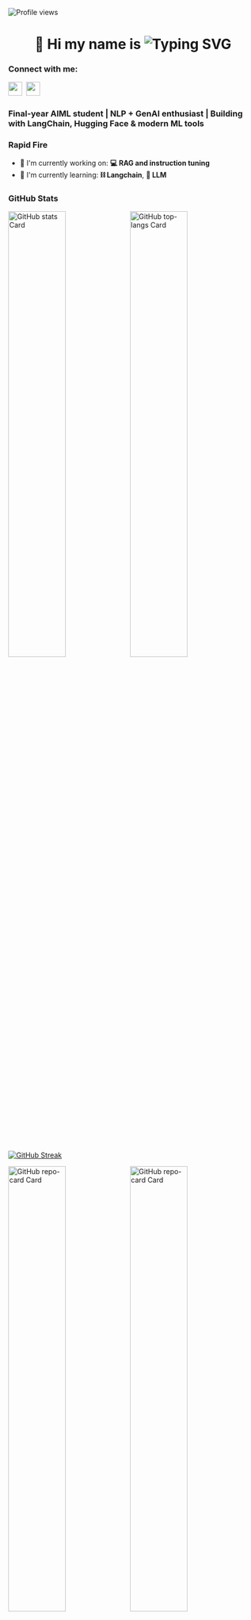 

![Profile views](https://komarev.com/ghpvc/?username=AtulDeshpande09&label=Profile%20views&color=0e75b6&style=flat) 

<div id="toc">
  <ul align="center" style="list-style: none">
    <summary>
      <h1>
        👋 Hi my name is <img src="https://readme-typing-svg.demolab.com?font=Fira+Code&size=40&pause=1000&color=33F75A&center=true&vCenter=true&width=435&lines=Atul" alt="Typing SVG" />
      </h1>
    </summary>
  </ul>
</div>

**<h3 align="left">Connect with me:</h3>** 
<p align="left"><a href="https://github.com/AtulDeshpande09" target="_blank"><img src="https://img.shields.io/badge/GitHub-100000?style=for-the-badge&logo=github&logoColor=white" height="28" style="margin-right: 4px"></a> <a href="[https://www.linkedin.com/in/atul-deshpande-504898271](https://www.linkedin.com/in/atul-deshpande-504898271)" target="_blank"><img src="https://img.shields.io/badge/LinkedIn-0077B5?style=for-the-badge&logo=linkedin&logoColor=white" height="28" style="margin-right: 4px"></a></p>

 **<h3 align="left">Final-year AIML student | NLP + GenAI enthusiast |
Building with LangChain, Hugging Face & modern ML tools</h3>**

**<h3 align="left">Rapid Fire</h3>**

- 💼 I'm currently working on: **💻 RAG and instruction tuning**
- 🌱 I'm currently learning: **⛓️ Langchain**, **💬 LLM**

 **<h3 align="left">GitHub Stats</h3>**

<p align="left">
  <img width="48%" src="https://github-readme-stats.vercel.app/api?username=AtulDeshpande09&theme=react&hide_title=false&hide_rank=false&show_icons=false&include_all_commits=false&count_private=true&line_height=23" alt="GitHub stats Card" />
  <img width="48%" src="https://github-readme-stats.vercel.app/api/top-langs?username=AtulDeshpande09&theme=react&hide_title=false&layout=compact&langs_count=6&hide_progress=false&card_width=400" alt="GitHub top-langs Card" />
</p>

### 

[![GitHub Streak](https://streak-stats.demolab.com?user=AtulDeshpande09&theme=tokyonight&border_radius=6&mode=weekly&card_width=980&card_height=250)](https://git.io/streak-stats)



<p align="left">
<a href="https://github.com/AtulDeshpande09/Fine-tuned-Economics-QA-using-smolLM"><img width="48%" src="https://github-readme-stats.vercel.app/api/pin/?username=AtulDeshpande09&repo=Fine-tuned-Economics-QA-using-smolLM&bg_color=35%2C2dd4bf%2C784BA0%2C2B86C5&show_owner=true&title_color=fff&text_color=fff&icon_color=fff" alt="GitHub repo-card Card" /></a>
  <a href="https://github.com/AtulDeshpande09/Enterprise-RAG-Assistant"><img width="48%" src="https://github-readme-stats.vercel.app/api/pin/?username=AtulDeshpande09&repo=Enterprise-RAG-Assistant&bg_color=35%2C2dd4bf%2C784BA0%2C2B86C5&show_owner=true&title_color=fff&text_color=fff&icon_color=fff" alt="GitHub repo-card Card" /></a>
</p>
<p align="left">
<a href="https://github.com/AtulDeshpande09/huggingface-llm-course-notebooks"><img width="48%" src="https://github-readme-stats.vercel.app/api/pin/?username=AtulDeshpande09&repo=huggingface-llm-course-notebooks&bg_color=35%2C2dd4bf%2C784BA0%2C2B86C5&show_owner=true&title_color=fff&text_color=fff&icon_color=fff" alt="GitHub repo-card Card" /></a>
  <a href="https://github.com/AtulDeshpande09/AI_Quiz_generator"> <img width="48%" src="https://github-readme-stats.vercel.app/api/pin/?username=AtulDeshpande09&repo=AI_Quiz_generator&bg_color=35%2C2dd4bf%2C784BA0%2C2B86C5&show_owner=true&title_color=fff&text_color=fff&icon_color=fff" alt="GitHub repo-card Card" /></a>
</p>













<!---
AtulDeshpande09/AtulDeshpande09 is a ✨ special ✨ repository because its `README.md` (this file) appears on your GitHub profile.
You can click the Preview link to take a look at your changes.


[![committers.top Ukraine](https://user-badge.committers.top/ukraine/dbunt1tled.svg)](https://user-badge.committers.top/ukraine/dbunt1tled)



### <img src='https://media1.giphy.com/media/du3J3cXyzhj75IOgvA/giphy.gif?cid=ecf05e47x2g034i9pzwtzzsd3xgg2w9nr94t4tflbbgo3008&rid=giphy.gif' width='30' /> My Github Stats:
![profile-details](http://github-profile-summary-cards.vercel.app/api/cards/profile-details?username=AtulDeshpande09&theme=nord_dark)
![repos-per-language](http://github-profile-summary-cards.vercel.app/api/cards/repos-per-language?username=AtulDeshpande09&theme=nord_dark)
![most-commit-language](http://github-profile-summary-cards.vercel.app/api/cards/most-commit-language?username=AtulDeshpande09&theme=nord_dark)
[![GitHub Streak](https://streak-stats.demolab.com?user=AtulDeshpande09&theme=tokyonight&border_radius=6&mode=weekly&card_width=700&card_height=200)](https://git.io/streak-stats)
![Atul's github stats](https://github-readme-stats.vercel.app/api?username=AtulDeshpande09&count_private=true&show_icons=true&theme=tokyonight)
<br>
![profile-details](http://github-profile-summary-cards.vercel.app/api/cards/profile-details?username=AtulDeshpande09&theme=nord_dark)


--->
